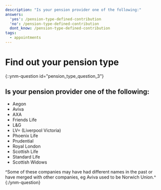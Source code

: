```yaml
---
description: "Is your pension provider one of the following:"
answers:
  'yes': /pension-type-defined-contribution
  'no': /pension-type-defined-contribution
  dont_know: /pension-type-defined-contribution
tags:
  - appointments
---
```


# Find out your pension type

{::ynm-question id="pension_type_question_3"}
## Is your pension provider one of the following:

* Aegon
* Aviva
* AXA
* Friends Life
* L&G
* LV= (Liverpool Victoria)
* Phoenix Life
* Prudential
* Royal London
* Scottish Life
* Standard Life
* Scottish Widows

^Some of these companies may have had different names in the past or have merged with other companies, eg Aviva used to be Norwich Union.^
{:/ynm-question}
